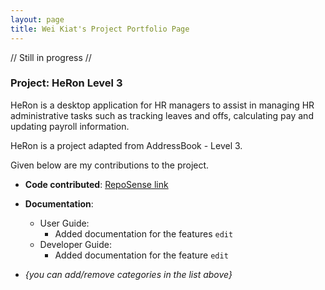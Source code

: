 ```yaml
---
layout: page
title: Wei Kiat's Project Portfolio Page
---
```

// Still in progress //
### Project: HeRon Level 3

HeRon is a desktop application for HR managers to assist in managing HR administrative tasks such as tracking leaves and offs, calculating pay and updating payroll information.

HeRon is a project adapted from AddressBook - Level 3.

Given below are my contributions to the project.

* **Code contributed**: [RepoSense link](https://nus-cs2103-ay2122s1.github.io/tp-dashboard/?search=&sort=groupTitle&sortWithin=title&timeframe=commit&mergegroup=&groupSelect=groupByRepos&breakdown=true&checkedFileTypes=docs~functional-code~test-code~other&since=2021-09-17&tabOpen=true&tabType=authorship&tabAuthor=1waykiat&tabRepo=AY2122S1-CS2103T-F11-3%2Ftp%5Bmaster%5D&authorshipIsMergeGroup=false&authorshipFileTypes=&authorshipIsBinaryFileTypeChecked=false)

* **Documentation**:
    * User Guide:
        * Added documentation for the features `edit` 
    * Developer Guide:
        * Added documentation for the feature `edit`
        
* _{you can add/remove categories in the list above}_
